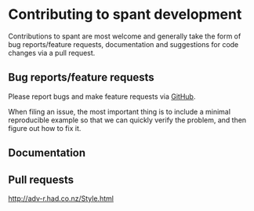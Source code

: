 # Contributing to spant development

Contributions to spant are most welcome and generally take the form of bug reports/feature requests, documentation and suggestions for code changes via a pull request.

## Bug reports/feature requests

Please report bugs and make feature requests via [GitHub](https://github.com/martin3141/spant/issues/).

When filing an issue, the most important thing is to include a minimal 
reproducible example so that we can quickly verify the problem, and then figure out how to fix it.

## Documentation

## Pull requests

http://adv-r.had.co.nz/Style.html